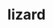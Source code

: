 ---
title: "lizard"
layout: cache
categories: [package, develop]
meta: {"compilers": ["gcc@11.1.0", "gcc@11.4.0", "gcc@12.4.0", "gcc@9.4.0"], "num_specs": 67, "num_specs_by_stack": {"aws-pcluster-neoverse_v1": 18, "data-vis-sdk": 17, "e4s": 1, "e4s-neoverse-v2": 16, "e4s-rocm-external": 16, "root": 67}, "oss": ["amzn2", "ubuntu20.04", "ubuntu22.04"], "platforms": ["linux"], "stacks": ["aws-pcluster-neoverse_v1", "data-vis-sdk", "e4s", "e4s-neoverse-v2", "e4s-rocm-external", "root"], "targets": ["neoverse_v1", "neoverse_v2", "x86_64_v3"], "versions": ["2.0", "2.1"]}
spec_details: [{"compiler": "gcc@11.1.0", "hash": "2fbsczknah22usqsxp3rp5lss3nhajsl", "os": "ubuntu20.04", "platform": "linux", "size": "-", "stacks": ["data-vis-sdk", "root"], "target": "x86_64_v3", "variants": ["build_system=makefile"], "versions": ["2.1"]}, {"compiler": "gcc@11.1.0", "hash": "3n7rkveccyvjfjju7bnsxcj4xhadlok7", "os": "ubuntu20.04", "platform": "linux", "size": "-", "stacks": ["data-vis-sdk", "root"], "target": "x86_64_v3", "variants": ["build_system=makefile"], "versions": ["2.0"]}, {"compiler": "gcc@11.1.0", "hash": "3vtky7h2pl6kwfovz63jftnvvbuwtumt", "os": "ubuntu20.04", "platform": "linux", "size": "-", "stacks": ["data-vis-sdk", "root"], "target": "x86_64_v3", "variants": ["build_system=makefile"], "versions": ["2.1"]}, {"compiler": "gcc@11.4.0", "hash": "3y6wpramcdxbzmclpnrcjpbhppe25pyd", "os": "ubuntu22.04", "platform": "linux", "size": "-", "stacks": ["e4s-rocm-external", "root"], "target": "x86_64_v3", "variants": ["build_system=makefile"], "versions": ["2.1"]}, {"compiler": "gcc@11.4.0", "hash": "43456e34oi4aryrqshuzqv4tvxfnmrai", "os": "ubuntu22.04", "platform": "linux", "size": "-", "stacks": ["e4s", "e4s-rocm-external", "root"], "target": "x86_64_v3", "variants": ["build_system=makefile"], "versions": ["2.1"]}, {"compiler": "gcc@11.4.0", "hash": "4kasc4rkoaakictbxkweiaagiu6k4jxc", "os": "ubuntu22.04", "platform": "linux", "size": "-", "stacks": ["e4s-rocm-external", "root"], "target": "x86_64_v3", "variants": ["build_system=makefile"], "versions": ["2.0"]}, {"compiler": "gcc@11.1.0", "hash": "67irgguepzhwmlssrxfmpraplt3263jx", "os": "ubuntu20.04", "platform": "linux", "size": "-", "stacks": ["data-vis-sdk", "root"], "target": "x86_64_v3", "variants": ["build_system=makefile"], "versions": ["2.1"]}, {"compiler": "gcc@11.1.0", "hash": "6fannlk5adft7ojqgomc5klkokva3toh", "os": "ubuntu20.04", "platform": "linux", "size": "-", "stacks": ["data-vis-sdk", "root"], "target": "x86_64_v3", "variants": ["build_system=makefile"], "versions": ["2.1"]}, {"compiler": "gcc@12.4.0", "hash": "6ub47q7ce63uotyfqvvzrzy6axwydsct", "os": "amzn2", "platform": "linux", "size": "-", "stacks": ["aws-pcluster-neoverse_v1", "root"], "target": "neoverse_v1", "variants": ["build_system=makefile"], "versions": ["2.0"]}, {"compiler": "gcc@12.4.0", "hash": "6w4vn76rajyjdwphskutp3mdgstsne5q", "os": "amzn2", "platform": "linux", "size": "-", "stacks": ["aws-pcluster-neoverse_v1", "root"], "target": "neoverse_v1", "variants": ["build_system=makefile"], "versions": ["2.1"]}, {"compiler": "gcc@11.4.0", "hash": "6wsgwuytqq74qrdze2llser6jbhe5csn", "os": "ubuntu22.04", "platform": "linux", "size": "-", "stacks": ["e4s-neoverse-v2", "root"], "target": "neoverse_v2", "variants": ["build_system=makefile"], "versions": ["2.0"]}, {"compiler": "gcc@12.4.0", "hash": "7bojtpo2ie2ofv63dkycpnxhcjksjwpf", "os": "amzn2", "platform": "linux", "size": "-", "stacks": ["aws-pcluster-neoverse_v1", "root"], "target": "neoverse_v1", "variants": ["build_system=makefile"], "versions": ["2.0"]}, {"compiler": "gcc@11.4.0", "hash": "7brvf36ft37cdzwtvmqd4k6i4kzlyxq4", "os": "ubuntu22.04", "platform": "linux", "size": "-", "stacks": ["e4s-neoverse-v2", "root"], "target": "neoverse_v2", "variants": ["build_system=makefile"], "versions": ["2.1"]}, {"compiler": "gcc@11.1.0", "hash": "ao73w4yemxagy4qia7owptoop6rr3cn4", "os": "ubuntu20.04", "platform": "linux", "size": "-", "stacks": ["data-vis-sdk", "root"], "target": "x86_64_v3", "variants": ["build_system=makefile"], "versions": ["2.1"]}, {"compiler": "gcc@11.4.0", "hash": "azy4e2lghrqiwsp4nug3bmyxonhno7qa", "os": "ubuntu22.04", "platform": "linux", "size": "-", "stacks": ["e4s-neoverse-v2", "root"], "target": "neoverse_v2", "variants": ["build_system=makefile"], "versions": ["2.0"]}, {"compiler": "gcc@11.1.0", "hash": "b6n57miiop6qkwavekdx3b4tn2qv3v3w", "os": "ubuntu20.04", "platform": "linux", "size": "-", "stacks": ["data-vis-sdk", "root"], "target": "x86_64_v3", "variants": ["build_system=makefile"], "versions": ["2.0"]}, {"compiler": "gcc@11.1.0", "hash": "baw4g6icnremobrgk6qanfco57p3fwts", "os": "ubuntu20.04", "platform": "linux", "size": "-", "stacks": ["data-vis-sdk", "root"], "target": "x86_64_v3", "variants": ["build_system=makefile"], "versions": ["2.0"]}, {"compiler": "gcc@12.4.0", "hash": "bebqitfsegim2cinb5fi3uesakjktpjl", "os": "amzn2", "platform": "linux", "size": "-", "stacks": ["aws-pcluster-neoverse_v1", "root"], "target": "neoverse_v1", "variants": ["build_system=makefile"], "versions": ["2.0"]}, {"compiler": "gcc@12.4.0", "hash": "chjbyjhbgevmd6hee4faoohufdawx2gv", "os": "amzn2", "platform": "linux", "size": "-", "stacks": ["aws-pcluster-neoverse_v1", "root"], "target": "neoverse_v1", "variants": ["build_system=makefile"], "versions": ["2.1"]}, {"compiler": "gcc@12.4.0", "hash": "cjxutblj34budw36o4dh3zczq7bqobgu", "os": "amzn2", "platform": "linux", "size": "-", "stacks": ["aws-pcluster-neoverse_v1", "root"], "target": "neoverse_v1", "variants": ["build_system=makefile"], "versions": ["2.1"]}, {"compiler": "gcc@11.4.0", "hash": "eqpypeazjatqt3yuuqpm33xrduktd6dm", "os": "ubuntu22.04", "platform": "linux", "size": "-", "stacks": ["e4s-rocm-external", "root"], "target": "x86_64_v3", "variants": ["build_system=makefile"], "versions": ["2.0"]}, {"compiler": "gcc@12.4.0", "hash": "frkmr5i7rpyzsddxx4pgmm3tcvudv65d", "os": "amzn2", "platform": "linux", "size": "-", "stacks": ["aws-pcluster-neoverse_v1", "root"], "target": "neoverse_v1", "variants": ["build_system=makefile"], "versions": ["2.1"]}, {"compiler": "gcc@11.4.0", "hash": "gcbufn3asc26h22kefl7jw6qqrcvjen2", "os": "ubuntu22.04", "platform": "linux", "size": "-", "stacks": ["e4s-neoverse-v2", "root"], "target": "neoverse_v2", "variants": ["build_system=makefile"], "versions": ["2.0"]}, {"compiler": "gcc@11.4.0", "hash": "gjpgvrpfl7bx3vz7orbxc7tr3vjjrebj", "os": "ubuntu22.04", "platform": "linux", "size": "-", "stacks": ["e4s-rocm-external", "root"], "target": "x86_64_v3", "variants": ["build_system=makefile"], "versions": ["2.1"]}, {"compiler": "gcc@11.4.0", "hash": "hch7ku2quw6iq7xfnjclly3s3kt2ubj7", "os": "ubuntu22.04", "platform": "linux", "size": "-", "stacks": ["e4s-neoverse-v2", "root"], "target": "neoverse_v2", "variants": ["build_system=makefile"], "versions": ["2.1"]}, {"compiler": "gcc@12.4.0", "hash": "hcvo5f66s5zshdsb5t62ibemuhyi4fun", "os": "amzn2", "platform": "linux", "size": "-", "stacks": ["aws-pcluster-neoverse_v1", "root"], "target": "neoverse_v1", "variants": ["build_system=makefile"], "versions": ["2.0"]}, {"compiler": "gcc@11.4.0", "hash": "ij4mx7dmwtpcwxfzwshtjxtxz6dlxclh", "os": "ubuntu22.04", "platform": "linux", "size": "-", "stacks": ["e4s-neoverse-v2", "root"], "target": "neoverse_v2", "variants": ["build_system=makefile"], "versions": ["2.0"]}, {"compiler": "gcc@12.4.0", "hash": "iuoi74pgyaceaitit34ned6ebqna4xx5", "os": "amzn2", "platform": "linux", "size": "-", "stacks": ["aws-pcluster-neoverse_v1", "root"], "target": "neoverse_v1", "variants": ["build_system=makefile"], "versions": ["2.0"]}, {"compiler": "gcc@11.4.0", "hash": "kpmtmbrw3h27uimlc5qackcwy4q7t3mk", "os": "ubuntu22.04", "platform": "linux", "size": "-", "stacks": ["e4s-neoverse-v2", "root"], "target": "neoverse_v2", "variants": ["build_system=makefile"], "versions": ["2.1"]}, {"compiler": "gcc@11.4.0", "hash": "l57m7ccrvfmlff37gwzxk5yhe2oqdzvu", "os": "ubuntu22.04", "platform": "linux", "size": "-", "stacks": ["e4s-neoverse-v2", "root"], "target": "neoverse_v2", "variants": ["build_system=makefile"], "versions": ["2.1"]}, {"compiler": "gcc@11.1.0", "hash": "lbxwtuzow7huiwrsniazfavqi3wk2xdy", "os": "ubuntu20.04", "platform": "linux", "size": "-", "stacks": ["data-vis-sdk", "root"], "target": "x86_64_v3", "variants": ["build_system=makefile"], "versions": ["2.0"]}, {"compiler": "gcc@11.4.0", "hash": "lx6dfy4y35clvo7xqvlenuhvd6ymcxz2", "os": "ubuntu22.04", "platform": "linux", "size": "-", "stacks": ["e4s-neoverse-v2", "root"], "target": "neoverse_v2", "variants": ["build_system=makefile"], "versions": ["2.0"]}, {"compiler": "gcc@11.4.0", "hash": "mabdlmml2syap7yad7rz62ldhfwkd2qy", "os": "ubuntu22.04", "platform": "linux", "size": "-", "stacks": ["e4s-rocm-external", "root"], "target": "x86_64_v3", "variants": ["build_system=makefile"], "versions": ["2.1"]}, {"compiler": "gcc@11.1.0", "hash": "mqssecr4a3qr6jl4y5axnt273rabyucq", "os": "ubuntu20.04", "platform": "linux", "size": "-", "stacks": ["data-vis-sdk", "root"], "target": "x86_64_v3", "variants": ["build_system=makefile"], "versions": ["2.1"]}, {"compiler": "gcc@11.4.0", "hash": "na3zkgeya447zbafy35kpyzc4vnblwi6", "os": "ubuntu22.04", "platform": "linux", "size": "-", "stacks": ["e4s-rocm-external", "root"], "target": "x86_64_v3", "variants": ["build_system=makefile"], "versions": ["2.0"]}, {"compiler": "gcc@11.4.0", "hash": "ncpreeo26bntouofs5ghjetd3k3nt4ff", "os": "ubuntu22.04", "platform": "linux", "size": "-", "stacks": ["e4s-rocm-external", "root"], "target": "x86_64_v3", "variants": ["build_system=makefile"], "versions": ["2.1"]}, {"compiler": "gcc@11.4.0", "hash": "nthgdw4rocrjrtpqenqkkesqu7rjdguq", "os": "ubuntu22.04", "platform": "linux", "size": "-", "stacks": ["e4s-neoverse-v2", "root"], "target": "neoverse_v2", "variants": ["build_system=makefile"], "versions": ["2.1"]}, {"compiler": "gcc@11.4.0", "hash": "otzlpind3tpzmtgucddn5qnhe2blzrmj", "os": "ubuntu22.04", "platform": "linux", "size": "-", "stacks": ["e4s-rocm-external", "root"], "target": "x86_64_v3", "variants": ["build_system=makefile"], "versions": ["2.0"]}, {"compiler": "gcc@11.1.0", "hash": "ovkyv6zt7xr4oq6akre5vwwuxbqsrfjw", "os": "ubuntu20.04", "platform": "linux", "size": "-", "stacks": ["data-vis-sdk", "root"], "target": "x86_64_v3", "variants": ["build_system=makefile"], "versions": ["2.1"]}, {"compiler": "gcc@11.4.0", "hash": "oyviyykldng3ouec7xtfhjkuwii4i5k5", "os": "ubuntu22.04", "platform": "linux", "size": "-", "stacks": ["e4s-neoverse-v2", "root"], "target": "neoverse_v2", "variants": ["build_system=makefile"], "versions": ["2.0"]}, {"compiler": "gcc@11.1.0", "hash": "plhnhskrrixyfjix4ezjpliyrya7d6on", "os": "ubuntu20.04", "platform": "linux", "size": "-", "stacks": ["data-vis-sdk", "root"], "target": "x86_64_v3", "variants": ["build_system=makefile"], "versions": ["2.0"]}, {"compiler": "gcc@12.4.0", "hash": "rfm7tavdqxky76jpwt45ffcbbzx6afff", "os": "amzn2", "platform": "linux", "size": "-", "stacks": ["aws-pcluster-neoverse_v1", "root"], "target": "neoverse_v1", "variants": ["build_system=makefile"], "versions": ["2.1"]}, {"compiler": "gcc@11.4.0", "hash": "rkhfducdftwav5vsctadyjvmq6lbxboz", "os": "ubuntu22.04", "platform": "linux", "size": "-", "stacks": ["e4s-neoverse-v2", "root"], "target": "neoverse_v2", "variants": ["build_system=makefile"], "versions": ["2.0"]}, {"compiler": "gcc@12.4.0", "hash": "s4n4zimg2v6afu4emsusaaq7kq56duir", "os": "amzn2", "platform": "linux", "size": "-", "stacks": ["aws-pcluster-neoverse_v1", "root"], "target": "neoverse_v1", "variants": ["build_system=makefile"], "versions": ["2.1"]}, {"compiler": "gcc@11.4.0", "hash": "swfadqhwv5uubvp57lwsflphw42nv4c6", "os": "ubuntu22.04", "platform": "linux", "size": "-", "stacks": ["e4s-neoverse-v2", "root"], "target": "neoverse_v2", "variants": ["build_system=makefile"], "versions": ["2.1"]}, {"compiler": "gcc@11.4.0", "hash": "t7q4yzmjaibnc7pu6hz7kq772r46i6ev", "os": "ubuntu22.04", "platform": "linux", "size": "-", "stacks": ["e4s-neoverse-v2", "root"], "target": "neoverse_v2", "variants": ["build_system=makefile"], "versions": ["2.1"]}, {"compiler": "gcc@11.1.0", "hash": "tnuzmdzwimgfdr43hguogik7iykfqlsw", "os": "ubuntu20.04", "platform": "linux", "size": "-", "stacks": ["data-vis-sdk", "root"], "target": "x86_64_v3", "variants": ["build_system=makefile"], "versions": ["2.0"]}, {"compiler": "gcc@12.4.0", "hash": "u22fjcsgnoy26drhxbwittlh4nacbtwm", "os": "amzn2", "platform": "linux", "size": "-", "stacks": ["aws-pcluster-neoverse_v1", "root"], "target": "neoverse_v1", "variants": ["build_system=makefile"], "versions": ["2.1"]}, {"compiler": "gcc@12.4.0", "hash": "u52dliaf6d3et6uyv2pogfck23nfy4bp", "os": "amzn2", "platform": "linux", "size": "-", "stacks": ["aws-pcluster-neoverse_v1", "root"], "target": "neoverse_v1", "variants": ["build_system=makefile"], "versions": ["2.0"]}, {"compiler": "gcc@12.4.0", "hash": "udh4uihhzsh775alcpyfnonga7hkzwkk", "os": "amzn2", "platform": "linux", "size": "-", "stacks": ["aws-pcluster-neoverse_v1", "root"], "target": "neoverse_v1", "variants": ["build_system=makefile"], "versions": ["2.0"]}, {"compiler": "gcc@11.1.0", "hash": "uew44fml6bjar7w535fpq4fxyjfy5bpl", "os": "ubuntu20.04", "platform": "linux", "size": "-", "stacks": ["data-vis-sdk", "root"], "target": "x86_64_v3", "variants": ["build_system=makefile"], "versions": ["2.0"]}, {"compiler": "gcc@12.4.0", "hash": "urswu5oodugvko7omgsnfgn4of23zeme", "os": "amzn2", "platform": "linux", "size": "-", "stacks": ["aws-pcluster-neoverse_v1", "root"], "target": "neoverse_v1", "variants": ["build_system=makefile"], "versions": ["2.1"]}, {"compiler": "gcc@11.4.0", "hash": "uuectokqgx3cqpnd2f7b2jai56a3hg7i", "os": "ubuntu22.04", "platform": "linux", "size": "-", "stacks": ["e4s-rocm-external", "root"], "target": "x86_64_v3", "variants": ["build_system=makefile"], "versions": ["2.0"]}, {"compiler": "gcc@12.4.0", "hash": "v5h52bwgnkameagrl3ukpsw3looemujg", "os": "amzn2", "platform": "linux", "size": "-", "stacks": ["aws-pcluster-neoverse_v1", "root"], "target": "neoverse_v1", "variants": ["build_system=makefile"], "versions": ["2.0"]}, {"compiler": "gcc@11.4.0", "hash": "vjydk5jrzuiwlqpvjr3pefe3laxkzyd2", "os": "ubuntu22.04", "platform": "linux", "size": "-", "stacks": ["e4s-neoverse-v2", "root"], "target": "neoverse_v2", "variants": ["build_system=makefile"], "versions": ["2.0"]}, {"compiler": "gcc@11.4.0", "hash": "vsqkeccc73jdbbra266jd2b4jiyynizk", "os": "ubuntu22.04", "platform": "linux", "size": "-", "stacks": ["e4s-rocm-external", "root"], "target": "x86_64_v3", "variants": ["build_system=makefile"], "versions": ["2.1"]}, {"compiler": "gcc@12.4.0", "hash": "vwjr4ucbkvokzf4z2tyfccnotmzls6gk", "os": "amzn2", "platform": "linux", "size": "-", "stacks": ["aws-pcluster-neoverse_v1", "root"], "target": "neoverse_v1", "variants": ["build_system=makefile"], "versions": ["2.0"]}, {"compiler": "gcc@11.4.0", "hash": "w4fphfjlm77znrp5atxvoiqwvvscojpt", "os": "ubuntu22.04", "platform": "linux", "size": "-", "stacks": ["e4s-neoverse-v2", "root"], "target": "neoverse_v2", "variants": ["build_system=makefile"], "versions": ["2.0"]}, {"compiler": "gcc@12.4.0", "hash": "wxfhgalzjzlwa6baug6wl4ryv2if4nxy", "os": "amzn2", "platform": "linux", "size": "-", "stacks": ["aws-pcluster-neoverse_v1", "root"], "target": "neoverse_v1", "variants": ["build_system=makefile"], "versions": ["2.0"]}, {"compiler": "gcc@11.4.0", "hash": "x7yinnp2dbbq7rmcnlonznikk77ukjme", "os": "ubuntu22.04", "platform": "linux", "size": "-", "stacks": ["e4s-rocm-external", "root"], "target": "x86_64_v3", "variants": ["build_system=makefile"], "versions": ["2.1"]}, {"compiler": "gcc@11.1.0", "hash": "xt55iipbe5247tbccq6qu22jqf6wjiiw", "os": "ubuntu20.04", "platform": "linux", "size": "-", "stacks": ["data-vis-sdk", "root"], "target": "x86_64_v3", "variants": ["build_system=makefile"], "versions": ["2.0"]}, {"compiler": "gcc@9.4.0", "hash": "xye4lfkvvs5bgax47qd766gz2ktkrcse", "os": "ubuntu20.04", "platform": "linux", "size": "-", "stacks": ["data-vis-sdk", "root"], "target": "x86_64_v3", "variants": ["build_system=makefile"], "versions": ["2.0"]}, {"compiler": "gcc@11.4.0", "hash": "xyh66fx2p3ugtf6l7qbl25j4nha3d3je", "os": "ubuntu22.04", "platform": "linux", "size": "-", "stacks": ["e4s-rocm-external", "root"], "target": "x86_64_v3", "variants": ["build_system=makefile"], "versions": ["2.0"]}, {"compiler": "gcc@11.4.0", "hash": "yknhxb6uus5qd7mheu3tb6vaidjcabt7", "os": "ubuntu22.04", "platform": "linux", "size": "-", "stacks": ["e4s-rocm-external", "root"], "target": "x86_64_v3", "variants": ["build_system=makefile"], "versions": ["2.0"]}, {"compiler": "gcc@11.4.0", "hash": "zbazsvs33wb67frfqmamfhlnqxc6thec", "os": "ubuntu22.04", "platform": "linux", "size": "-", "stacks": ["e4s-rocm-external", "root"], "target": "x86_64_v3", "variants": ["build_system=makefile"], "versions": ["2.0"]}, {"compiler": "gcc@11.1.0", "hash": "zkf6z4uq4p24uwn75y5iiqbr5nyl56me", "os": "ubuntu20.04", "platform": "linux", "size": "-", "stacks": ["data-vis-sdk", "root"], "target": "x86_64_v3", "variants": ["build_system=makefile"], "versions": ["2.0"]}, {"compiler": "gcc@11.4.0", "hash": "zpdikcrknfdbmom4ride5bdmcuxdcct6", "os": "ubuntu22.04", "platform": "linux", "size": "-", "stacks": ["e4s-rocm-external", "root"], "target": "x86_64_v3", "variants": ["build_system=makefile"], "versions": ["2.0"]}]
---